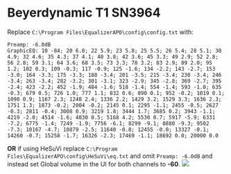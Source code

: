# Beyerdynamic T1 SN3964
Replace `C:\Program Files\EqualizerAPO\config\config.txt` with:
```
Preamp: -6.0dB
GraphicEQ: 10 -84; 20 6.0; 22 5.9; 23 5.8; 25 5.5; 26 5.4; 28 5.1; 30 4.9; 32 4.6; 35 4.3; 37 4.1; 40 3.8; 42 3.6; 45 3.3; 49 2.9; 52 2.8; 56 2.8; 59 3.1; 64 3.6; 68 3.5; 73 3.3; 78 3.2; 83 2.9; 89 2.0; 95 1.2; 102 0.3; 109 -0.3; 117 -0.9; 125 -1.6; 134 -2.2; 143 -2.7; 153 -3.0; 164 -3.3; 175 -3.3; 188 -3.4; 201 -3.5; 215 -3.4; 230 -3.4; 246 -3.4; 263 -3.4; 282 -3.2; 301 -3.1; 323 -2.9; 345 -2.8; 369 -2.7; 395 -2.4; 423 -2.2; 452 -1.9; 484 -1.6; 518 -1.4; 554 -1.4; 593 -1.0; 635 -0.3; 679 0.5; 726 1.0; 777 1.1; 832 0.6; 890 0.1; 952 -0.2; 1019 0.1; 1090 0.9; 1167 2.3; 1248 2.4; 1336 2.2; 1429 3.2; 1529 3.3; 1636 2.3; 1751 1.3; 1873 -0.2; 2004 -0.2; 2145 0.1; 2295 -1.1; 2455 -0.5; 2627 -0.3; 2811 -0.4; 3008 0.9; 3219 1.8; 3444 1.7; 3685 0.2; 3943 -1.1; 4219 -2.0; 4514 -1.6; 4830 0.5; 5168 4.2; 5530 0.7; 5917 -5.9; 6331 -7.2; 6775 -1.4; 7249 -1.9; 7756 -6.1; 8299 -9.1; 8880 -9.3; 9502 -7.3; 10167 -4.7; 10879 -2.5; 11640 -0.8; 12455 -0.0; 13327 -0.1; 14260 -0.7; 15258 -1.7; 16326 -2.3; 17469 -1.1; 18692 0.0; 20000 0.0
```
**OR** if using HeSuVi replace `C:\Program Files\EqualizerAPO\config\HeSuVi\eq.txt` and omit `Preamp: -6.0dB` and instead set Global volume in the UI for both channels to **-60**.
![](https://raw.githubusercontent.com/jaakkopasanen/AutoEq/master/results/Sonoma%20Model%20One/innerfidelity/onear/Beyerdynamic%20T1%20SN3964/Beyerdynamic%20T1%20SN3964.png)